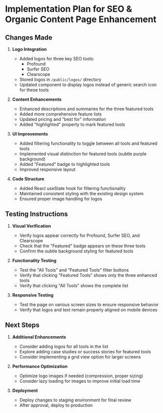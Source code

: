 # Implementation Plan for SEO & Organic Content Page Enhancement

## Changes Made

1. **Logo Integration**
   - Added logos for three key SEO tools:
     - Profound
     - Surfer SEO
     - Clearscope
   - Stored logos in `/public/logos/` directory
   - Updated component to display logos instead of generic search icon for these tools

2. **Content Enhancements**
   - Enhanced descriptions and summaries for the three featured tools
   - Added more comprehensive feature lists
   - Updated pricing and "best for" information
   - Added "highlighted" property to mark featured tools

3. **UI Improvements**
   - Added filtering functionality to toggle between all tools and featured tools
   - Implemented visual distinction for featured tools (subtle purple background)
   - Added "Featured" badge to highlighted tools
   - Improved responsive layout

4. **Code Structure**
   - Added React useState hook for filtering functionality
   - Maintained consistent styling with the existing design system
   - Ensured proper image handling for logos

## Testing Instructions

1. **Visual Verification**
   - Verify logos appear correctly for Profound, Surfer SEO, and Clearscope
   - Check that the "Featured" badge appears on these three tools
   - Confirm the subtle background styling for featured tools

2. **Functionality Testing**
   - Test the "All Tools" and "Featured Tools" filter buttons
   - Verify that clicking "Featured Tools" shows only the three enhanced tools
   - Verify that clicking "All Tools" shows the complete list

3. **Responsive Testing**
   - Test the page on various screen sizes to ensure responsive behavior
   - Verify that logos and text remain properly aligned on mobile devices

## Next Steps

1. **Additional Enhancements**
   - Consider adding logos for all tools in the list
   - Explore adding case studies or success stories for featured tools
   - Consider implementing a grid view option for larger screens

2. **Performance Optimization**
   - Optimize logo images if needed (compression, proper sizing)
   - Consider lazy loading for images to improve initial load time

3. **Deployment**
   - Deploy changes to staging environment for final review
   - After approval, deploy to production
